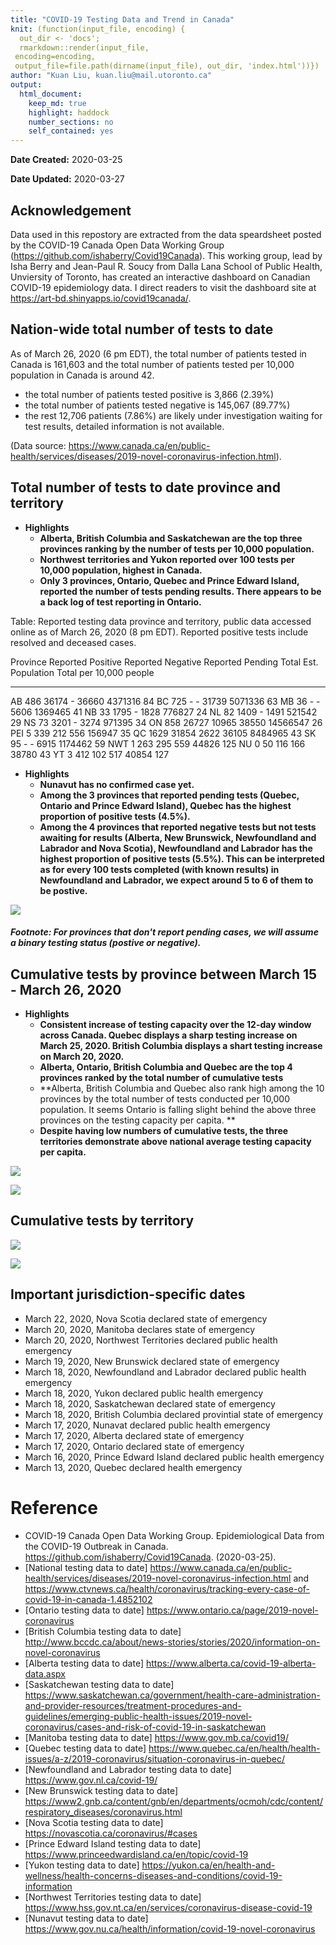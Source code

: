 ```yaml
---
title: "COVID-19 Testing Data and Trend in Canada"
knit: (function(input_file, encoding) {
  out_dir <- 'docs';
  rmarkdown::render(input_file,
 encoding=encoding,
 output_file=file.path(dirname(input_file), out_dir, 'index.html'))})
author: "Kuan Liu, kuan.liu@mail.utoronto.ca"
output:
  html_document:
    keep_md: true
    highlight: haddock
    number_sections: no
    self_contained: yes
---
```


**Date Created:** 2020-03-25

**Date Updated:** 2020-03-27



## Acknowledgement
Data used in this repostory are extracted from the data speardsheet posted by the COVID-19 Canada Open Data Working Group (https://github.com/ishaberry/Covid19Canada). This working group, lead by Isha Berry and Jean-Paul R. Soucy from Dalla Lana School of Public Health, Unviersity of Toronto, has created an interactive dashboard on Canadian COVID-19 epidemiology data. I direct readers to visit the dashboard site at https://art-bd.shinyapps.io/covid19canada/.



## Nation-wide total number of tests to date

As of March 26, 2020 (6 pm EDT), the total number of patients tested in Canada is 161,603 and the total number of patients tested per 10,000 population in Canada is around 42.

  - the total number of patients tested positive is 3,866 (2.39%)
  - the total number of patients tested negative is 145,067 (89.77%)
  - the rest 12,706 patients (7.86%) are likely under investigation waiting for test results, detailed information is not available.

(Data source: https://www.canada.ca/en/public-health/services/diseases/2019-novel-coronavirus-infection.html). 

## Total number of tests to date province and territory

- **Highlights**
  - **Alberta, British Columbia and Saskatchewan are the top three provinces ranking by the number of tests per 10,000 population.**
  - **Northwest territories and Yukon reported over 100 tests per 10,000 population, highest in Canada.**
  - **Only 3 provinces, Ontario, Quebec and Prince Edward Island, reported the number of tests pending results. There appears to be a back log of test reporting in Ontario.**
  

Table: Reported testing data province and territory, public data accessed online as of March 26, 2020 (8 pm EDT). Reported positive tests include resolved and deceased cases.

Province    Reported Positive   Reported Negative   Reported Pending   Total   Est. Population   Total per 10,000 people
---------  ------------------  ------------------  -----------------  ------  ----------------  ------------------------
AB                        486               36174                  -   36660           4371316                        84
BC                        725                   -                  -   31739           5071336                        63
MB                         36                   -                  -    5606           1369465                        41
NB                         33                1795                  -    1828            776827                        24
NL                         82                1409                  -    1491            521542                        29
NS                         73                3201                  -    3274            971395                        34
ON                        858               26727              10965   38550          14566547                        26
PEI                         5                 339                212     556            156947                        35
QC                       1629               31854               2622   36105           8484965                        43
SK                         95                   -                  -    6915           1174462                        59
NWT                         1                 263                295     559             44826                       125
NU                          0                  50                116     166             38780                        43
YT                          3                 412                102     517             40854                       127

  
- **Highlights**
  - **Nunavut has no confirmed case yet.**
  - **Among the 3 provinces that reported pending tests (Quebec, Ontario and Prince Edward Island), Quebec has the highest proportion of positive tests (4.5%).**
  - **Among the 4 provinces that reported negative tests but not tests awaiting for results (Alberta, New Brunswick, Newfoundland and Labrador and Nova Scotia), Newfoundland and Labrador has the highest proportion of positive tests (5.5%). This can be interpreted as for every 100 tests completed (with known results) in Newfoundland and Labrador, we expect around 5 to 6 of them to be postive.**
  
![](C:\Users\KUANLI~1\DROPBO~1\STAT_C~1\BAYESI~1\KUAN-L~1\KUAN-L~1\docs\INDEX_~1/figure-html/unnamed-chunk-2-1.png)<!-- -->

##### Footnote: For provinces that don't report pending cases, we will assume a binary testing status (postive or negative).

## Cumulative tests by province between March 15 - March 26, 2020

- **Highlights**
  - **Consistent increase of testing capacity over the 12-day window across Canada. Quebec displays a sharp testing increase on March 25, 2020. British Columbia displays a shart testing increase on March 20, 2020.**
  - **Alberta, Ontario, British Columbia and Quebec are the top 4 provinces ranked by the total number of cumulative tests**
  - **Alberta, British Columbia and Quebec also rank high among the 10 provinces by the total number of tests conducted per 10,000 population. It seems Ontario is falling slight behind the above three provinces on the testing capacity per capita. **
  - **Despite having low numbers of cumulative tests, the three territories demonstrate above national average testing capacity per capita.**
  
![](C:\Users\KUANLI~1\DROPBO~1\STAT_C~1\BAYESI~1\KUAN-L~1\KUAN-L~1\docs\INDEX_~1/figure-html/unnamed-chunk-3-1.png)<!-- -->

![](C:\Users\KUANLI~1\DROPBO~1\STAT_C~1\BAYESI~1\KUAN-L~1\KUAN-L~1\docs\INDEX_~1/figure-html/unnamed-chunk-4-1.png)<!-- -->


## Cumulative tests by territory

![](C:\Users\KUANLI~1\DROPBO~1\STAT_C~1\BAYESI~1\KUAN-L~1\KUAN-L~1\docs\INDEX_~1/figure-html/unnamed-chunk-5-1.png)<!-- -->

![](C:\Users\KUANLI~1\DROPBO~1\STAT_C~1\BAYESI~1\KUAN-L~1\KUAN-L~1\docs\INDEX_~1/figure-html/unnamed-chunk-6-1.png)<!-- -->


## Important jurisdiction-specific dates

  - March 22, 2020, Nova Scotia declared state of emergency
  - March 20, 2020, Manitoba declares state of emergency
  - March 20, 2020, Northwest Territories declared public health emergency
  - March 19, 2020, New Brunswick declared state of emergency
  - March 18, 2020, Newfoundland and Labrador declared public health emergency
  - March 18, 2020, Yukon declared public health emergency
  - March 18, 2020, Saskatchewan declared state of emergency
  - March 18, 2020, British Columbia declared provintial state of emergency
  - March 17, 2020, Nunavat declared public health emergency
  - March 17, 2020, Alberta declared state of emergency
  - March 17, 2020, Ontario declared state of emergency
  - March 16, 2020, Prince Edward Island declared public health emergency
  - March 13, 2020, Quebec declared health emergency
  

# Reference

- COVID-19 Canada Open Data Working Group. Epidemiological Data from the COVID-19 Outbreak in Canada. https://github.com/ishaberry/Covid19Canada. (2020-03-25).
- [National testing data to date] https://www.canada.ca/en/public-health/services/diseases/2019-novel-coronavirus-infection.html and https://www.ctvnews.ca/health/coronavirus/tracking-every-case-of-covid-19-in-canada-1.4852102
- [Ontario testing data to date] https://www.ontario.ca/page/2019-novel-coronavirus
- [British Columbia testing data to date] http://www.bccdc.ca/about/news-stories/stories/2020/information-on-novel-coronavirus
- [Alberta testing data to date] https://www.alberta.ca/covid-19-alberta-data.aspx
- [Saskatchewan testing data to date] https://www.saskatchewan.ca/government/health-care-administration-and-provider-resources/treatment-procedures-and-guidelines/emerging-public-health-issues/2019-novel-coronavirus/cases-and-risk-of-covid-19-in-saskatchewan
- [Manitoba testing data to date] https://www.gov.mb.ca/covid19/
- [Quebec testing data to date] https://www.quebec.ca/en/health/health-issues/a-z/2019-coronavirus/situation-coronavirus-in-quebec/
- [Newfoundland and Labrador testing data to date] https://www.gov.nl.ca/covid-19/
- [New Brunswick testing data to date] https://www2.gnb.ca/content/gnb/en/departments/ocmoh/cdc/content/respiratory_diseases/coronavirus.html
- [Nova Scotia testing data to date] https://novascotia.ca/coronavirus/#cases
- [Prince Edward Island testing data to date] https://www.princeedwardisland.ca/en/topic/covid-19
- [Yukon testing data to date] https://yukon.ca/en/health-and-wellness/health-concerns-diseases-and-conditions/covid-19-information
- [Northwest Territories testing data to date] https://www.hss.gov.nt.ca/en/services/coronavirus-disease-covid-19
- [Nunavut testing data to date] https://www.gov.nu.ca/health/information/covid-19-novel-coronavirus
